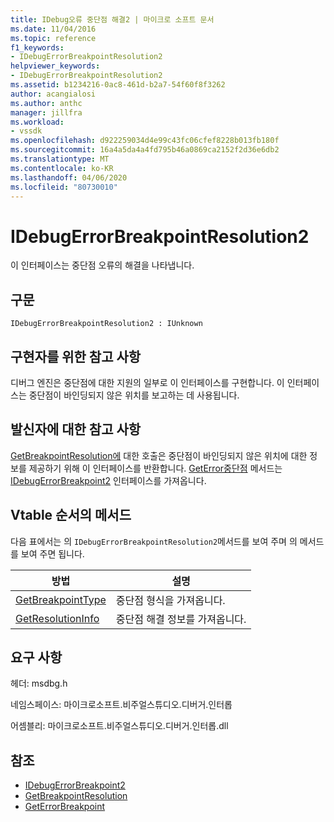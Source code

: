 ```yaml
---
title: IDebug오류 중단점 해결2 | 마이크로 소프트 문서
ms.date: 11/04/2016
ms.topic: reference
f1_keywords:
- IDebugErrorBreakpointResolution2
helpviewer_keywords:
- IDebugErrorBreakpointResolution2
ms.assetid: b1234216-0ac8-461d-b2a7-54f60f8f3262
author: acangialosi
ms.author: anthc
manager: jillfra
ms.workload:
- vssdk
ms.openlocfilehash: d922259034d4e99c43fc06cfef8228b013fb180f
ms.sourcegitcommit: 16a4a5da4a4fd795b46a0869ca2152f2d36e6db2
ms.translationtype: MT
ms.contentlocale: ko-KR
ms.lasthandoff: 04/06/2020
ms.locfileid: "80730010"
---
```

# <a name="idebugerrorbreakpointresolution2"></a>IDebugErrorBreakpointResolution2
이 인터페이스는 중단점 오류의 해결을 나타냅니다.

## <a name="syntax"></a>구문

```
IDebugErrorBreakpointResolution2 : IUnknown
```

## <a name="notes-for-implementers"></a>구현자를 위한 참고 사항
 디버그 엔진은 중단점에 대한 지원의 일부로 이 인터페이스를 구현합니다. 이 인터페이스는 중단점이 바인딩되지 않은 위치를 보고하는 데 사용됩니다.

## <a name="notes-for-callers"></a>발신자에 대한 참고 사항
 [GetBreakpointResolution에](../../../extensibility/debugger/reference/idebugerrorbreakpoint2-getbreakpointresolution.md) 대한 호출은 중단점이 바인딩되지 않은 위치에 대한 정보를 제공하기 위해 이 인터페이스를 반환합니다. [GetError중단점](../../../extensibility/debugger/reference/idebugbreakpointerrorevent2-geterrorbreakpoint.md) 메서드는 [IDebugErrorBreakpoint2](../../../extensibility/debugger/reference/idebugerrorbreakpoint2.md) 인터페이스를 가져옵니다.

## <a name="methods-in-vtable-order"></a>Vtable 순서의 메서드
 다음 표에서는 의 `IDebugErrorBreakpointResolution2`메서드를 보여 주며 의 메서드를 보여 주면 됩니다.

|방법|설명|
|------------|-----------------|
|[GetBreakpointType](../../../extensibility/debugger/reference/idebugerrorbreakpointresolution2-getbreakpointtype.md)|중단점 형식을 가져옵니다.|
|[GetResolutionInfo](../../../extensibility/debugger/reference/idebugerrorbreakpointresolution2-getresolutioninfo.md)|중단점 해결 정보를 가져옵니다.|

## <a name="requirements"></a>요구 사항
 헤더: msdbg.h

 네임스페이스: 마이크로소프트.비주얼스튜디오.디버거.인터롭

 어셈블리: 마이크로소프트.비주얼스튜디오.디버거.인터롭.dll

## <a name="see-also"></a>참조
- [IDebugErrorBreakpoint2](../../../extensibility/debugger/reference/idebugerrorbreakpoint2.md)
- [GetBreakpointResolution](../../../extensibility/debugger/reference/idebugerrorbreakpoint2-getbreakpointresolution.md)
- [GetErrorBreakpoint](../../../extensibility/debugger/reference/idebugbreakpointerrorevent2-geterrorbreakpoint.md)
